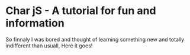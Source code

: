 # Char jS - A tutorial for fun and information


So finnaly I was bored and thought of learning something new and totally indifferent than usuall, Here it goes!